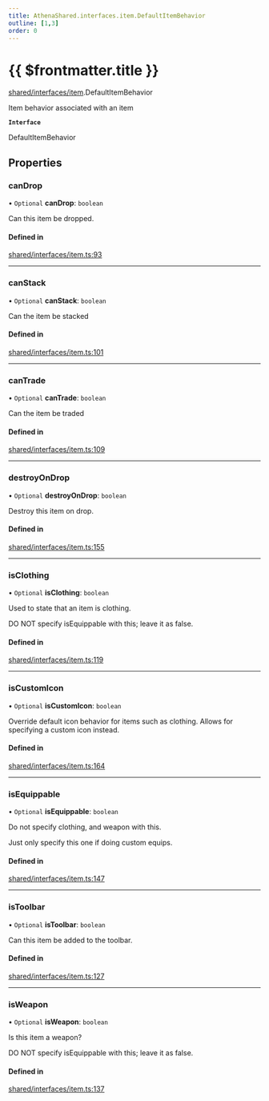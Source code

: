 ```yaml
---
title: AthenaShared.interfaces.item.DefaultItemBehavior
outline: [1,3]
order: 0
---
```


# {{ $frontmatter.title }}


[shared/interfaces/item](../modules/shared_interfaces_item.md).DefaultItemBehavior

Item behavior associated with an item

**`Interface`**

DefaultItemBehavior

## Properties

### canDrop

• `Optional` **canDrop**: `boolean`

Can this item be dropped.

#### Defined in

[shared/interfaces/item.ts:93](https://github.com/Stuyk/altv-athena/blob/4bfd806/src/core/shared/interfaces/item.ts#L93)

___

### canStack

• `Optional` **canStack**: `boolean`

Can the item be stacked

#### Defined in

[shared/interfaces/item.ts:101](https://github.com/Stuyk/altv-athena/blob/4bfd806/src/core/shared/interfaces/item.ts#L101)

___

### canTrade

• `Optional` **canTrade**: `boolean`

Can the item be traded

#### Defined in

[shared/interfaces/item.ts:109](https://github.com/Stuyk/altv-athena/blob/4bfd806/src/core/shared/interfaces/item.ts#L109)

___

### destroyOnDrop

• `Optional` **destroyOnDrop**: `boolean`

Destroy this item on drop.

#### Defined in

[shared/interfaces/item.ts:155](https://github.com/Stuyk/altv-athena/blob/4bfd806/src/core/shared/interfaces/item.ts#L155)

___

### isClothing

• `Optional` **isClothing**: `boolean`

Used to state that an item is clothing.

DO NOT specify isEquippable with this; leave it as false.

#### Defined in

[shared/interfaces/item.ts:119](https://github.com/Stuyk/altv-athena/blob/4bfd806/src/core/shared/interfaces/item.ts#L119)

___

### isCustomIcon

• `Optional` **isCustomIcon**: `boolean`

Override default icon behavior for items such as clothing.
Allows for specifying a custom icon instead.

#### Defined in

[shared/interfaces/item.ts:164](https://github.com/Stuyk/altv-athena/blob/4bfd806/src/core/shared/interfaces/item.ts#L164)

___

### isEquippable

• `Optional` **isEquippable**: `boolean`

Do not specify clothing, and weapon with this.

Just only specify this one if doing custom equips.

#### Defined in

[shared/interfaces/item.ts:147](https://github.com/Stuyk/altv-athena/blob/4bfd806/src/core/shared/interfaces/item.ts#L147)

___

### isToolbar

• `Optional` **isToolbar**: `boolean`

Can this item be added to the toolbar.

#### Defined in

[shared/interfaces/item.ts:127](https://github.com/Stuyk/altv-athena/blob/4bfd806/src/core/shared/interfaces/item.ts#L127)

___

### isWeapon

• `Optional` **isWeapon**: `boolean`

Is this item a weapon?

DO NOT specify isEquippable with this; leave it as false.

#### Defined in

[shared/interfaces/item.ts:137](https://github.com/Stuyk/altv-athena/blob/4bfd806/src/core/shared/interfaces/item.ts#L137)
